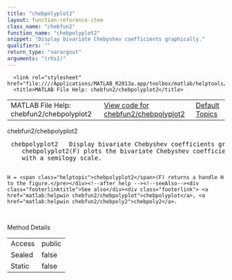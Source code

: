 ```yaml
---
title: "chebpolyplot2"
layout: function-reference-item
class_name: "chebfun2"
function_name: "chebpolyplot2"
snippet: "Display bivariate Chebyshev coefficients graphically."
qualifiers: ""
return_type: "varargout"
arguments: "(rhs1)"
---
```


<html>
   <head>
      <meta http-equiv="Content-Type" content="text/html; charset=utf-8">
   
      <link rel="stylesheet" href="file:////Applications/MATLAB_R2013a.app/toolbox/matlab/helptools/private/helpwin.css">
      <title>MATLAB File Help: chebfun2/chebpolyplot2</title>
   </head>
   <body>
      <!--Single-page help-->
      <table border="0" cellspacing="0" width="100%">
         <tr class="subheader">
            <td class="headertitle">MATLAB File Help: chebfun2/chebpolyplot2</td>
            <td class="subheader-left"><a href="matlab:edit chebfun2/chebpolyplot2">View code for chebfun2/chebpolyplot2</a></td>
            <td class="subheader-right"><a href="matlab:helpwin">Default Topics</a></td>
         </tr>
      </table>
      <div class="title">chebfun2/chebpolyplot2</div>
      <div class="helptext"><pre><!--helptext --> <span class="helptopic">chebpolyplot2</span>   Display bivariate Chebyshev coefficients graphically.
    <span class="helptopic">chebpolyplot2</span>(F) plots the bivariate Chebyshev coefficients in a stem3 plot
    with a semilogy scale.
 
    H = <span class="helptopic">chebpolyplot2</span>(F) returns a handle H to the figure.</pre></div><!--after help --><!--seeAlso--><div class="footerlinktitle">See also</div><div class="footerlink"> <a href="matlab:helpwin chebfun2/chebpolyplot">chebpolyplot</a>, <a href="matlab:helpwin chebfun2/chebpoly2">chebpoly2</a>.
</div>
      <!--Method-->
      <div class="sectiontitle">Method Details</div>
      <table class="class-details">
         <tr>
            <td class="class-detail-label">Access</td>
            <td>public</td>
         </tr>
         <tr>
            <td class="class-detail-label">Sealed</td>
            <td>false</td>
         </tr>
         <tr>
            <td class="class-detail-label">Static</td>
            <td>false</td>
         </tr>
      </table>
   </body>
</html>

